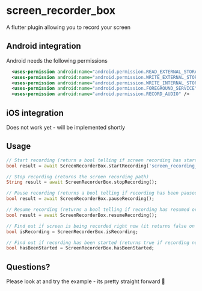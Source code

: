 # screen_recorder_box

A flutter plugin allowing you to record your screen

## Android integration

Android needs the following permissions

```xml
  <uses-permission android:name="android.permission.READ_EXTERNAL_STORAGE"/>
  <uses-permission android:name="android.permission.WRITE_EXTERNAL_STORAGE" />
  <uses-permission android:name="android.permission.WRITE_INTERNAL_STORAGE" />
  <uses-permission android:name="android.permission.FOREGROUND_SERVICE" />
  <uses-permission android:name="android.permission.RECORD_AUDIO" />
```

## iOS integration

Does not work yet - will be implemented shortly

## Usage

```dart
// Start recording (return a bool telling if screen recording has started or not)
bool result = await ScreenRecorderBox.startRecording('screen_recording_name');

// Stop recording (returns the screen recording path)
String result = await ScreenRecorderBox.stopRecording();

// Pause recording (returns a bool telling if recording has been paused or not)
bool result = await ScreenRecorderBox.pauseRecording();

// Resume recording (returns a bool telling if recording has resumed or not)
bool result = await ScreenRecorderBox.resumeRecording();

// Find out if screen is being recorded right now (it returns false on paused recording)
bool isRecording = ScreenRecorderBox.isRecording;

// Find out if recording has been started (returns true if recording not stopped)
bool hasBeenStarted = ScreenRecorderBox.hasBeenStarted;
```

## Questions?

Please look at and try the example - its pretty straight forward 🦖
